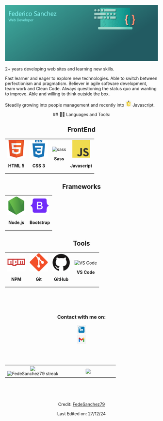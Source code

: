 <img src="/images/portrait.png" alt="Image showing my name, and muy knowledge">

2+ years developing web sites and learning new skills. 

Fast learner and eager to explore new technologies. Able to switch between perfectionism and pragmatism. Believer in agile software development, team work and Clean Code. Always questioning the status quo and wanting to improve. Able and willing to think outside the box.

Steadily growing into people management and recently into <img src="./images/javascript.png" alt="javascript logo" height="20"> Javascript.

<div align="center" width="100">
## 👨‍💻 Languages and Tools:

  ## FrontEnd
  <div align="center">
    <p align="center">
      <table>
        <tr>
          <td align="center">
            <img src="https://github.com/devicons/devicon/blob/master/icons/html5/html5-original.svg" alt="HTML5" width="60" height="60">
            <p> <b>HTML 5</b> </p>                
          </td>
          <td align="center">
            <img src="https://github.com/devicons/devicon/blob/master/icons/css3/css3-plain-wordmark.svg" alt="CSS3" width="60" height="60">
            <p> <b>CSS 3</b> </p>
          </td>
            <td align="center">
              <img src="https://cdn.jsdelivr.net/gh/devicons/devicon@latest/icons/sass/sass-original.svg" alt="sass" width="60" height="60">
              <p> <b>Sass</b> </p> 
          </td>
          <td align="center">
            <img src="https://github.com/devicons/devicon/blob/master/icons/javascript/javascript-original.svg" alt="JavaScript" width="60" height="60">
            <p> <b>Javascript</b> </p>      
          </td>
        </tr>
      </table>
    </p>
  </div>

  
 ## Frameworks
<div align="center">
    <p align="center">
      <table>
        <tr>
          <td align="center">
            <img src="https://github.com/devicons/devicon/blob/master/icons/nodejs/nodejs-original.svg" alt="Nodejs" width="60" height="60">
            <p> <b>Node.js</b> </p>      
          </td>
          <td align="center">
            <img src="https://github.com/devicons/devicon/blob/master/icons/bootstrap/bootstrap-plain.svg" alt="Bootstrap" width="60" height="60">
            <p> <b>Bootstrap</b> </p>
          </td>
        </tr>
      </table>
    </p>
</div>
  
## Tools    
<div align="center">
  <p align="center">
    <table>
      <tr>
        <td align="center">
            <img src="https://github.com/devicons/devicon/blob/master/icons/npm/npm-original-wordmark.svg" alt="npm" width="60" height="60">
              <p> <b>NPM</b> </p> 
          </td>
        <td align="center">
          <img src="https://github.com/devicons/devicon/blob/master/icons/git/git-plain.svg" alt="Git" width="60" height="60">
          <p> <b>Git</b> </p>      
        </td>
        <td align="center">
          <img src="https://github.com/devicons/devicon/blob/master/icons/github/github-original.svg" alt="GitHub" width="60" height="60">
          <p> <b>GitHub</b> </p> 
        </td>
        <td align="center">
          <img src="https://cdn.jsdelivr.net/gh/devicons/devicon@latest/icons/vscode/vscode-original-wordmark.svg"  alt="VS Code" width="60" height="60">
          <p> <b>VS Code</b> </p> 
        </td>
      </tr>
    </table>
  </p>
</div>

</br>
</br>
</br>

<section align="center">
  <h3>Contact with me on:</h3>
    <div>
      <a href="https://www.linkedin.com/in/federico-sanchez-ok"><img width="30px" height="30px" src="./images/LinkedIn.jpg" alt="LinkedIn"></a>
      </br>
      <a href="mailto://fedesanchez@gmail.com"><img width="30px" height="30px" src="./images/gmail.png" alt="Email"></a>
    </div>
</section>

</br>
</br>
</br>

<table align="center">
  <tr border="none">
    <td width="50%" align="center">
      <img  align="center"  src="https://github-readme-stats.vercel.app/api?username=FedeSanchez79&theme=dark&show_icons=true&count_private=true" />
</br>
      <img  title="🔥 Get streak stats for your profile at git.io/streak-stats" alt="FedeSanchez79 streak" src="https://github-readme-streak-stats.herokuapp.com/?user=FedeSanchez79&theme=dark&hide_border=false" /> 
    </td>
    <td width="50%" align="center">
      <img align="center" src="https://github-readme-stats.anuraghazra1.vercel.app/api/top-langs/?username=FedeSanchez79&theme=dark&hide_border=false&no-bg=true&no-frame=true&langs_count=10"/>
    </td>
  </tr>
</table>

</br>
</br>
</br>

Credit: [FedeSanchez79](https://github.com/FedeSanchez79)

Last Edited on: 27/12/24
